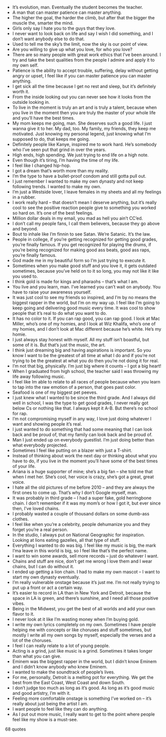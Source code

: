  - It’s evolution, man. Eventually the student becomes the teacher.
 - A man that can master patience can master anything.
 - The higher the goal, the harder the climb, but after that the bigger the muscle the, smarter the mind.
 - Girls only say I hate you to the guys that they love.
 - I never want to look back on life and say I wish I did something, and I don’t want anybody else to do that.
 - Used to tell me the sky’s the limit, now the sky is our point of view.
 - Are you willing to give up what you love, for who you love?
 - There are so many people with great work ethics that I’ve been around. I try and take the best qualities from the people I admire and apply it to my own self.
 - Patience is the ability to accept trouble, suffering, delay without getting angry or upset, I feel like if you can master patience you can master anything.
 - I get sick all the time because I get no rest and sleep, but it’s definitely worth it.
 - From the inside looking out you can never see how it looks from the outside looking in.
 - To live in the moment is truly an art and is truly a talent, because when you live in the moment then you are truly the master of your whole life and you’ll have the best times.
 - My mom keeps me going, man. She deserves such a good life. I just wanna give it to her. My dad, too. My family, my friends, they keep me motivated. Just knowing my personal legend, just knowing what I’m supposed to do, that keeps me going.
 - Definitely people like Kanye, inspired me to work hard. He’s somebody who I’ve seen put that grind in over the years.
 - High ends, high spending. We just trying to end life on a high note.
 - Even though it’s tiring, I’m having the time of my life.
 - I feel like I changed hip-hop.
 - I got a dream that’s worth more than my reality.
 - I’m the type to have a bullet-proof condom and still gotta pull out.
 - I just remember I wanted to make my own dynasty and not keep following trends. I wanted to make my own.
 - I’m just a Westside lover, I leave females in my sheets and all my feelings in a rubber.
 - I work really hard – that doesn’t mean I deserve anything, but it’s really cool to see the positive reaction people give to something you worked so hard on. It’s one of the best feelings.
 - Million dollar deals in my email, you mad as hell you ain’t CC’ed.
 - I don’t call my people fans, I call them believers, because they go above and beyond.
 - Bout to inhale like I’m finnin to see Satan. We’re Satanic. It’s the law.
 - People in college, if you’re getting recognized for getting good grades, you’re finally famous. If you get recognized for playing the drums, if you’re being recognized for making good ass beats, good ass raps, you’re finally famous.
 - God made me in my beautiful form so I’m just trying to execute it.
 - Sometimes when you make good stuff and you love it, it gets outdated sometimes, because you’ve held on to it so long, you may not like it like you used to.
 - I think gold is made for kings and pharaohs – that’s what I am.
 - You live and you learn, man. I’ve learned you can’t wait on anybody. You have to raise your awareness yourself.
 - It was just cool to see my friends so inspired, and I’m by no means the biggest rapper in the world, but I’m on my way up. I feel like I’m going to keep going and delivering good music every time. It was cool to show people that it’s real to do what you want to do.
 - It has no color to it. If you can rap good, you can rap good. I look at Mac Miller, who’s one of my homies, and I look at Wiz Khalifa, who’s one of my homies, and I don’t look at Mac different because he’s white. He’s my homie.
 - I just always stay honest with myself. All my stuff isn’t boastful, but some of it is. But that’s just the music, the art.
 - I think just dreaming big and having aspirations is important. So you know I want to be the greatest of all time at what I do and if you’re not trying to be the greatest at what you do then you’re not doing it for real.
 - I’m not that big, physically. I’m just big where it counts – I got a big heart!
 - When I graduated from high school, the teacher said I was throwing my life away following music.
 - I feel like Im able to relate to all races of people because when you learn to tap into the raw emotion of a person, that goes past color.
 - Seafood is one of my biggest pet peeves.
 - I just knew what I wanted to be since the third grade. And I always did well in school, I was the type to get good grades, I never really got below Cs or nothing like that. I always kept it A-B. But there’s no school for rap.
 - I’m not compromising myself in any way, I love just doing whatever I want and showing people it’s real.
 - I just wanted to do something that had some meaning that I can look back and be proud of, that my family can look back and be proud of.
 - Man I just ended up on everybody guestlist. I’m just doing better than what everybody projected.
 - Sometimes I feel like putting on a blazer with just a T-shirt.
 - Instead of thinking about work the next day or thinking about what you have to do, if you live in the moment you’ll have some of the best times of your life.
 - Ariana is a huge supporter of mine; she’s a big fan – she told me that when I met her. She’s cool, her voice is crazy, she’s got a great, great voice.
 - I hate all the old pictures of me before 2010 – and they are always the first ones to come up. That’s why I don’t Google myself, man.
 - It was probably in third grade – I had a super fake, gold herringbone chain. I don’t remember if it was my mom’s or how I got it, but ever since then, I’ve loved chains.
 - I probably wasted a couple of thousand dollars on some dumb-ass clothes.
 - I feel like when you’re a celebrity, people dehumanize you and they forget you’re a real person.
 - In the studio, I always put on National Geographic for inspiration. Looking at lions eating gazelles, all that type of stuff.
 - Everything I wanted to do was big. I feel like my music is big, the mark I’ma leave in this world is big, so I feel like that’s the perfect name.
 - I want to win some awards, sell more records – just do whatever I want.
 - Chains and stuff are nice, don’t get me wrong I love them and I wear chains, but I can do without it.
 - I ended up getting a lion chain. I had to make my own mascot – I want to start my own dynasty eventually.
 - I’m really vulnerable onstage because it’s just me. I’m not really trying to put up a front or act a certain way.
 - It’s easier to record in LA than in New York and Detroit, because the space in LA is green, and there’s sunshine, and I need all those positive vibes.
 - Being in the Midwest, you get the best of all worlds and add your own flavor to it.
 - I never look at it like I’m wasting money when I’m buying gold.
 - I write my own lyrics completely on my own. Sometimes I have people helping me with concepts or like choruses and stuff sometimes, but mostly I write all my own songs by myself, especially the verses and a lot of the choruses.
 - I feel I can really relate to a lot of young people.
 - Acting is a grind, just like music is a grind. Sometimes it takes longer than what you can give.
 - Eminem was the biggest rapper in the world, but I didn’t know Eminem and I didn’t know anybody who knew Eminem.
 - I wanted to make the soundtrack of people’s lives.
 - For me, personally, Detroit is a melting pot for everything. We get the best from the East Coast, West Coast and down South.
 - I don’t judge too much as long as it’s good. As long as it’s good music and good artistry, I’m with it.
 - Feeling more comfortable onstage is something I’ve worked on – it’s really about just being the artist I am.
 - I want people to feel like they can do anything.
 - As I put out more music, I really want to get to the point where people feel like my show is a must-see.

68 quotes